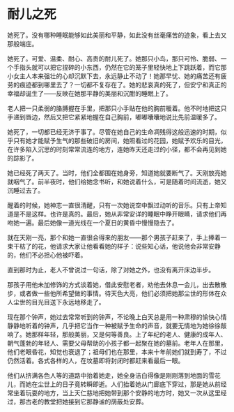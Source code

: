 # 耐儿之死

她死了。没有哪种睡眠能够如此美丽和平静，如此没有丝毫痛苦的迹象，看上去又那般端庄。

她死了。可爱、温柔、耐心、高贵的耐儿死了。她那只小鸟，那只可怜、脆弱、一个手指头就可以把它捏碎的小东西，仍然在它的笼子里轻快地上下跳跃着，而它那小女主人本来强壮的心却沉默下去，永远静止不动了！她那早忧、她的痛苦还有疲劳的痕迹都到哪里去了？一切都不复存在了。她的悲哀真的死了，但安宁和真正的幸福却诞生了——反映在她那平静的美丽和沉酣的睡眠上了。

老人把一只柔弱的胳膊握在手里，把那只小手贴在他的胸前暖着。他不时地把这只手递到唇边，然后又把它紧紧地握在自己胸前，嘟嘟囔囔地说比先前温暖多了。

她死了，一切都已经无济于事了。尽管在她自己的生命凋残得这般迅速的时期，似乎只有她才能赋予生气的那些破旧的房间，她照看过的花园，她赋予欢乐的目光，在许多陷入沉思的时刻常常流连的地方，连她昨天还走过的小径，都不会再见到她的踪影了。

她已经死了两天了。当时，他们全都围在她身旁，知道她就要断气了。天刚放亮她就咽气了。前半夜时，他们给她念书听，和她说着什么，可是随着时间流逝，她又沉睡过去了。

醒着的时候，她神志一直很清醒，只有一次她说空中飘过动听的音乐。只有上帝知道是不是这样。也许是真的。最后，她从非常安详的睡眠中睁开眼睛，请求他们再吻她一遍。最后她像一道光线在一个夏日的黄昏中慢慢隐去了。

就在天刚一亮，那个和她一直很合得来的朋友——那个男孩子赶来了，手上捧着一束干枯了的花，他请求大家让他看看她的样子：说些知心话，他说他会非常安静的，他们不必担心他被吓着。

直到那时为止，老人不曾说过一句话，除了对她之外，也没有离开床边半步。

那孩子用他未加修饰的方式谈着她，借此安慰老者，劝他去休息一会儿，出去散散步，或者做一些他所希望做的事情。待天色大亮，他们必须把她那尘世的形体在众人尘世的目光目送下永远地移走了。

现在那个钟声，她过去常常听到的钟声，不论晚上白天总是用一种肃穆的愉快心情静静地听着的钟声，几乎把它当作一种被赋予生命的声音，就要无情地为她徐徐敲响了。她那样年轻，那般美丽，又是何等善良。上了年纪的老人、健康的成年人、朝气蓬勃的年轻人、需要父母帮助的小孩子都一起聚在她的墓前。老年人在那里，他们老眼昏花，知觉也衰退了；祖母们也在那里，本来十年前她们就到寿了，不过仍然活着。各式各样的人，在坟墓即将封闭时都赶来看最后一眼。

他们从挤满各色人等的道路中抬着她走，她全身洁白得像是刚刚落到地面的雪花儿，而她在尘世上的日子竟转瞬即逝。人们抬着她从门廊底下穿过，那是她从前经常坐着玩耍的地方，当上天仁慈地把她带到那个安静的地方时，她又一次从这里经过，那古老的教堂把她接到它那静谧的荫蔽处安葬。